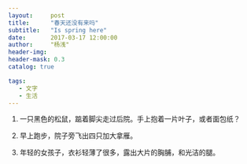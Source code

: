 ```yaml
---
layout:     post
title:      "春天还没有来吗"
subtitle:   "Is spring here"
date:       2017-03-17 12:00:00
author:     "杨浅"
header-img: 
header-mask: 0.3
catalog: true

tags:
   - 文字
   - 生活
---
```



 1. 一只黑色的松鼠，踮着脚尖走过后院。手上抱着一片叶子，或者面包纸？
 
 2. 早上跑步，院子旁飞出四只加大拿雁。
 3. 年轻的女孩子，衣衫轻薄了很多，露出大片的胸脯，和光洁的腿。
